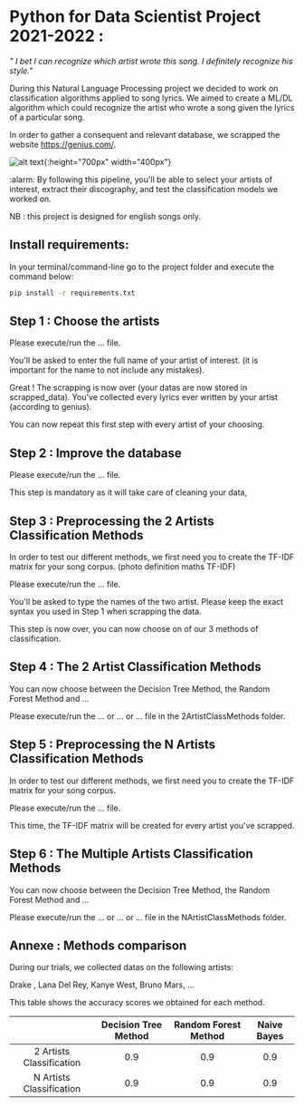 # Python for Data Scientist Project 2021-2022 : 
*" I bet I can recognize which artist wrote this song. I definitely recognize his style."*

During this Natural Language Processing project we decided to work on classification algorithms applied to song lyrics. 
We aimed to create a ML/DL algorithm which could recognize the artist who wrote a song given the lyrics of a particular song.

In order to gather a consequent and relevant database, we scrapped the website https://genius.com/. 

![alt text](https://upload.wikimedia.org/wikipedia/commons/5/51/Genius-logo.png){:height="700px" width="400px"}


:alarm: By following this pipeline, you'll be able to select your artists of interest, extract their discography, and 
test the classification models we worked on.

NB : this project is designed for english songs only. 

## Install requirements: 
In your terminal/command-line go to the project folder and execute the command below:
```bash
pip install -r requirements.txt 
```

## Step 1 : Choose the artists

Please execute/run the ... file.

You'll be asked to enter the full name of your artist of interest. (it is important for the name to not include any mistakes).

Great ! The scrapping is now over (your datas are now stored in scrapped_data). You've collected every lyrics ever written by your artist (according to genius).

You can now repeat this first step with every artist of your choosing. 


## Step 2 : Improve the database 

Please execute/run the ... file. 

This step is mandatory as it will take care of cleaning your data, 


## Step 3 : Preprocessing the 2 Artists Classification Methods

In order to test our different methods, we first need you to create the TF-IDF matrix for your song corpus.
(photo definition maths TF-IDF)

Please execute/run the ... file.

You'll be asked to type the names of the two artist. Please keep the exact syntax you used in Step 1 when scrapping the data.

This step is now over, you can now choose on of our 3 methods of classification.

## Step 4 : The 2 Artist Classification Methods

You can now choose between the Decision Tree Method, the Random Forest Method and ... 

Please execute/run the ... or ... or ... file in the 2ArtistClassMethods folder.


## Step 5 : Preprocessing the N Artists Classification Methods

In order to test our different methods, we first need you to create the TF-IDF matrix for your song corpus.

Please execute/run the ... file.

This time, the TF-IDF matrix will be created for every artist you've scrapped.

## Step 6 : The Multiple Artists Classification Methods

You can now choose between the Decision Tree Method, the Random Forest Method and ... 

Please execute/run the ... or ... or ... file in the NArtistClassMethods folder.


## Annexe : Methods comparison 

During our trials, we collected datas on the following artists: 

Drake , Lana Del Rey, Kanye West, Bruno Mars, ...

This table shows the accuracy scores we obtained for each method.

|                          | Decision Tree Method | Random Forest Method | Naive Bayes |
| :----------------------: | :------------------: | :------------------: | :---------: |
| 2 Artists Classification | 0.9                  | 0.9                  | 0.9         |
| N Artists Classification | 0.9                  | 0.9                  | 0.9         |

